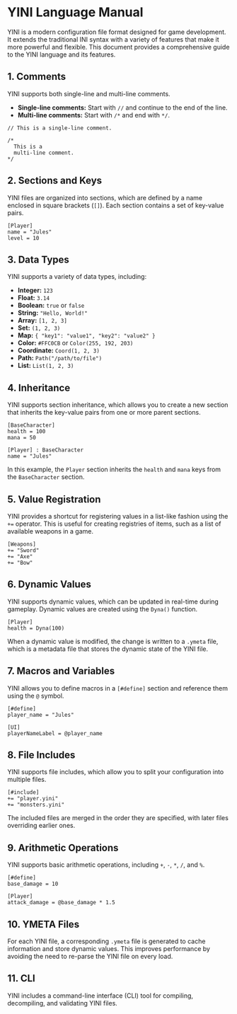 # YINI Language Manual

YINI is a modern configuration file format designed for game development. It extends the traditional INI syntax with a variety of features that make it more powerful and flexible. This document provides a comprehensive guide to the YINI language and its features.

## 1. Comments

YINI supports both single-line and multi-line comments.

-   **Single-line comments:** Start with `//` and continue to the end of the line.
-   **Multi-line comments:** Start with `/*` and end with `*/`.

```yini
// This is a single-line comment.

/*
  This is a
  multi-line comment.
*/
```

## 2. Sections and Keys

YINI files are organized into sections, which are defined by a name enclosed in square brackets (`[]`). Each section contains a set of key-value pairs.

```yini
[Player]
name = "Jules"
level = 10
```

## 3. Data Types

YINI supports a variety of data types, including:

-   **Integer:** `123`
-   **Float:** `3.14`
-   **Boolean:** `true` or `false`
-   **String:** `"Hello, World!"`
-   **Array:** `[1, 2, 3]`
-   **Set:** `(1, 2, 3)`
-   **Map:** `{ "key1": "value1", "key2": "value2" }`
-   **Color:** `#FFC0CB` or `Color(255, 192, 203)`
-   **Coordinate:** `Coord(1, 2, 3)`
-   **Path:** `Path("/path/to/file")`
-   **List:** `List(1, 2, 3)`

## 4. Inheritance

YINI supports section inheritance, which allows you to create a new section that inherits the key-value pairs from one or more parent sections.

```yini
[BaseCharacter]
health = 100
mana = 50

[Player] : BaseCharacter
name = "Jules"
```

In this example, the `Player` section inherits the `health` and `mana` keys from the `BaseCharacter` section.

## 5. Value Registration

YINI provides a shortcut for registering values in a list-like fashion using the `+=` operator. This is useful for creating registries of items, such as a list of available weapons in a game.

```yini
[Weapons]
+= "Sword"
+= "Axe"
+= "Bow"
```

## 6. Dynamic Values

YINI supports dynamic values, which can be updated in real-time during gameplay. Dynamic values are created using the `Dyna()` function.

```yini
[Player]
health = Dyna(100)
```

When a dynamic value is modified, the change is written to a `.ymeta` file, which is a metadata file that stores the dynamic state of the YINI file.

## 7. Macros and Variables

YINI allows you to define macros in a `[#define]` section and reference them using the `@` symbol.

```yini
[#define]
player_name = "Jules"

[UI]
playerNameLabel = @player_name
```

## 8. File Includes

YINI supports file includes, which allow you to split your configuration into multiple files.

```yini
[#include]
+= "player.yini"
+= "monsters.yini"
```

The included files are merged in the order they are specified, with later files overriding earlier ones.

## 9. Arithmetic Operations

YINI supports basic arithmetic operations, including `+`, `-`, `*`, `/`, and `%`.

```yini
[#define]
base_damage = 10

[Player]
attack_damage = @base_damage * 1.5
```

## 10. YMETA Files

For each YINI file, a corresponding `.ymeta` file is generated to cache information and store dynamic values. This improves performance by avoiding the need to re-parse the YINI file on every load.

## 11. CLI

YINI includes a command-line interface (CLI) tool for compiling, decompiling, and validating YINI files.